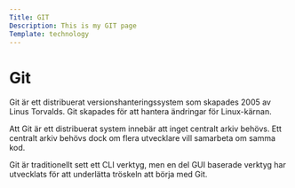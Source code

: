 ```yaml
---
Title: GIT
Description: This is my GIT page
Template: technology
---
```


# Git

Git är ett distribuerat versionshanteringssystem som skapades 2005 av Linus Torvalds. Git skapades för att hantera ändringar för Linux-kärnan.

Att Git är ett distribuerat system innebär att inget centralt arkiv behövs. Ett centralt arkiv behövs dock om flera utvecklare vill samarbeta om samma kod.

Git är traditionellt sett ett CLI verktyg, men en del GUI baserade verktyg har utvecklats för att underlätta tröskeln att börja med Git.
